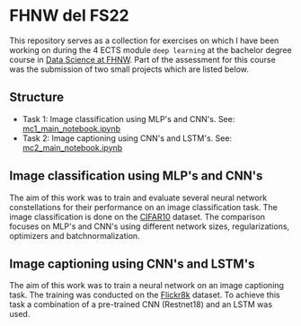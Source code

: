 # FHNW del FS22

This repository serves as a collection for exercises on which I have been working on during the 4 ECTS module `deep learning` at the bachelor degree course in [Data Science at FHNW](https://www.fhnw.ch/en/degree-programmes/engineering/bsc-data-science). Part of the assessment for this course was the submission of two small projects which are listed below.

## Structure
- Task 1: Image classification using MLP's and CNN's. See: [mc1_main_notebook.ipynb](mini-challenges/mc1_image_classification/mc1_main_notebook.ipynb)
- Task 2: Image captioning using CNN's and LSTM's. See: [mc2_main_notebook.ipynb](mini-challenges/mc2_image_captioning/mc2_main_notebook.ipynb)

## Image classification using MLP's and CNN's
The aim of this work was to train and evaluate several neural network constellations for their performance on an image classification task. The image classification is done on the [CIFAR10](https://www.cs.toronto.edu/~kriz/cifar.html) dataset. The comparison focuses on MLP's and CNN's using different network sizes, regularizations, optimizers and batchnormalization. 

## Image captioning using CNN's and LSTM's
The aim of this work was to train a neural network on an image captioning task. The training was conducted on the [Flickr8k](https://www.kaggle.com/datasets/adityajn105/flickr8k) dataset. To achieve this task a combination of a pre-trained CNN (Restnet18) and an LSTM was used. 


